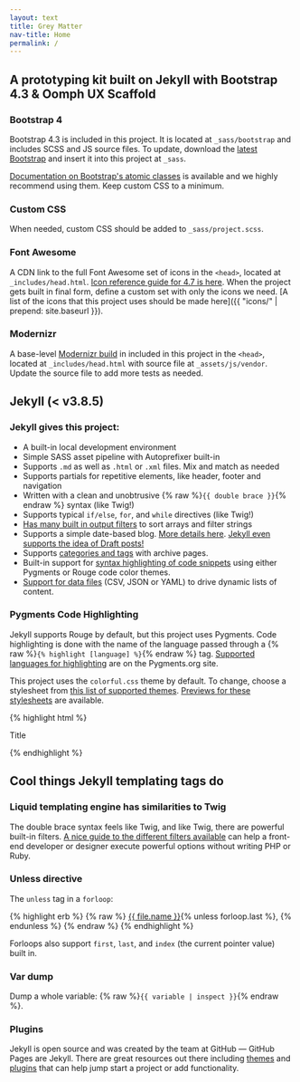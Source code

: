 ```yaml
---
layout: text
title: Grey Matter
nav-title: Home
permalink: /
---
```


## A prototyping kit built on Jekyll with Bootstrap 4.3 & Oomph UX Scaffold


### Bootstrap 4
Bootstrap 4.3 is included in this project. It is located at `_sass/bootstrap` and includes SCSS and JS source files. To update, download the [latest Bootstrap](https://getbootstrap.com/docs/4.0/getting-started/download/) and insert it into this project at `_sass`.

[Documentation on Bootstrap's atomic classes](https://getbootstrap.com/docs/4.0/getting-started/introduction/) is available and we highly recommend using them. Keep custom CSS to a minimum. 

### Custom CSS
When needed, custom CSS should be added to `_sass/project.scss`.

### Font Awesome
A CDN link to the full Font Awesome set of icons in the `<head>`, located at `_includes/head.html`. [Icon reference guide for 4.7 is here](https://fontawesome.com/v4.7.0/icons/). When the project gets built in final form, define a custom set with only the icons we need. [A list of the icons that this project uses should be made here]({{ "icons/" | prepend: site.baseurl }}). 

### Modernizr
A base-level [Modernizr build](https://modernizr.com/download#setclasses) in included in this project in the `<head>`, located at `_includes/head.html` with source file at `_assets/js/vendor`. Update the source file to add more tests as needed. 


## Jekyll (< v3.8.5)

### Jekyll gives this project:
* A built-in local development environment
* Simple SASS asset pipeline with Autoprefixer built-in
* Supports `.md` as well as `.html` or `.xml` files. Mix and match as needed 
* Supports partials for repetitive elements, like header, footer and navigation 
* Written with a clean and unobtrusive {% raw %}`{{ double brace }}`{% endraw %} syntax (like Twig!)
* Supports typical `if/else`, `for`, and `while` directives (like Twig!)
* [Has many built in output filters](https://gist.github.com/smutnyleszek/9803727#output) to sort arrays and filter strings
* Supports a simple date-based blog. [More details here](https://jekyllrb.com/docs/posts/). [Jekyll even supports the idea of Draft posts!](https://jekyllrb.com/docs/drafts/)
* Supports [categories and tags](https://codinfox.github.io/dev/2015/03/06/use-tags-and-categories-in-your-jekyll-based-github-pages/) with archive pages. 
* Built-in support for [syntax highlighting of code snippets](https://jekyllrb.com/docs/posts/#highlighting-code-snippets) using either Pygments or Rouge code color themes.
* [Support for data files](https://jekyllrb.com/docs/datafiles/) (CSV, JSON or YAML) to drive dynamic lists of content. 


### Pygments Code Highlighting
Jekyll supports Rouge by default, but this project uses Pygments. Code highlighting is done with the name of the language passed through a {% raw %}`{% highlight [language] %}`{% endraw %} tag. [Supported languages for highlighting](http://pygments.org/languages/) are on the Pygments.org site.  

This project uses the `colorful.css` theme by default. To change, choose a stylesheet from [this list of supported themes](https://github.com/richleland/pygments-css). [Previews for these stylesheets](https://richleland.github.io/pygments-css/) are available.

{% highlight html %}
<!DOCTYPE html>
<title>Title</title>

<style>body {width: 500px;}</style>

<script type="application/javascript">
  function $init() {return true;}
</script>

<body>
  <p checked class="title" id='title'>Title</p>
  <!-- here goes the rest of the page -->
</body>
{% endhighlight %}


## Cool things Jekyll templating tags do

### Liquid templating engine has similarities to Twig
The double brace syntax feels like Twig, and like Twig, there are powerful built-in filters. [A nice guide to the different filters available](https://github.com/Shopify/liquid/wiki/Liquid-for-Designers) can help a front-end developer or designer execute powerful options without writing PHP or Ruby. 

### Unless directive
The `unless` tag in a `forloop`: 

{% highlight erb %}
{% raw %}
<a href="{{  file.url }}" >{{ file.name }}</a>{% unless forloop.last %}, {% endunless %}
{% endraw %}
{% endhighlight %}

Forloops also support `first`, `last`, and `index` (the current pointer value) built in. 


### Var dump
Dump a whole variable: {% raw %}`{{ variable | inspect }}`{% endraw %}. 

### Plugins
Jekyll is open source and was created by the team at GitHub — GitHub Pages are Jekyll. There are great resources out there including [themes](https://jekyllthemes.io/) and [plugins](https://planetjekyll.github.io/plugins/) that can help jump start a project or add functionality. 
